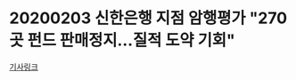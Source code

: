 # 20200203 신한은행 지점 암행평가 "270곳 펀드 판매정지…질적 도약 기회"

[기사링크](http://news.mtn.co.kr/newscenter/news_viewer.mtn?gidx=2020020317062190978)

